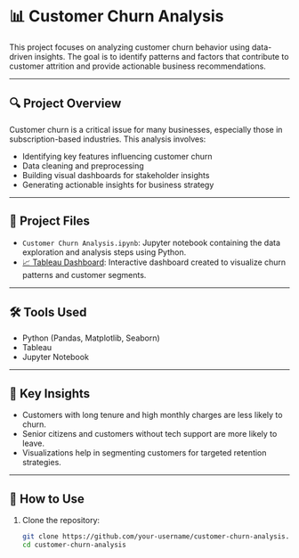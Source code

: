 # 📊 Customer Churn Analysis

This project focuses on analyzing customer churn behavior using data-driven insights. The goal is to identify patterns and factors that contribute to customer attrition and provide actionable business recommendations.

---

## 🔍 Project Overview

Customer churn is a critical issue for many businesses, especially those in subscription-based industries. This analysis involves:

- Identifying key features influencing customer churn
- Data cleaning and preprocessing
- Building visual dashboards for stakeholder insights
- Generating actionable insights for business strategy

---

## 📁 Project Files

- `Customer Churn Analysis.ipynb`: Jupyter notebook containing the data exploration and analysis steps using Python.
- [📈 Tableau Dashboard](https://public.tableau.com/views/CustomerChurnAnalysis_17544185167960/Dashboard1?:language=en-US&:sid=&:redirect=auth&:display_count=n&:origin=viz_share_link): Interactive dashboard created to visualize churn patterns and customer segments.

---

## 🛠 Tools Used

- Python (Pandas, Matplotlib, Seaborn)
- Tableau
- Jupyter Notebook

---

## 📌 Key Insights

- Customers with long tenure and high monthly charges are less likely to churn.
- Senior citizens and customers without tech support are more likely to leave.
- Visualizations help in segmenting customers for targeted retention strategies.

---

## 🚀 How to Use

1. Clone the repository:
   ```bash
   git clone https://github.com/your-username/customer-churn-analysis.git
   cd customer-churn-analysis
